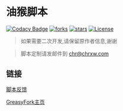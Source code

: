 # 油猴脚本

[![Codacy Badge][codacy_b]][Codacy] [![forks][forks_b]][none] [![stars][stars_b]][none] [![License][license_b]][License]

> 如果需要二次开发,请保留原作者信息,谢谢

> 脚本定制请发邮件到 chr@chrxw.com

## 链接

[脚本反馈][1]

[GreasyFork主页][2]

[1]:https://blog.chrxw.com/scripts.html
[2]:https://greasyfork.org/zh-CN/users/719636-chr233

[none]: #
[codacy_b]: https://app.codacy.com/project/badge/Grade/0c56f19da3ba42118a5b772dde88c088
[codacy]: https://www.codacy.com/gh/chr233/GM_Scripts/dashboard
[forks_b]: https://img.shields.io/github/forks/chr233/GM_Scripts
[stars_b]: https://img.shields.io/github/stars/chr233/GM_Scripts
[license]: https://github.com/chr233/GM_Scripts/blob/master/license
[license_b]: https://img.shields.io/github/license/chr233/GM_Scripts

